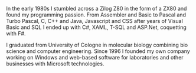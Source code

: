 In the early 1980s I stumbled across a Zilog Z80 in the form of a ZX80 and found my programming passion. From Assembler and Basic to Pascal and Turbo Pascal, C, C++ and Java, Javascript and CSS after years of Visual Basic and SQL I ended up with C#, XAML, T-SQL and ASP.Net, coquetting with F#.

I graduated from University of Cologne in molecular biology combining bio science and computer engineering. Since 1996 I founded my own company working on Windows and web-based software for laboratories and other businesses with Microsoft technologies.

<!--
**logiclink/logiclink** is a ✨ _special_ ✨ repository because its `README.md` (this file) appears on your GitHub profile.

Here are some ideas to get you started:

- 🔭 I’m currently working on ...
- 🌱 I’m currently learning ...
- 👯 I’m looking to collaborate on ...
- 🤔 I’m looking for help with ...
- 💬 Ask me about ...
- 📫 How to reach me: ...
- 😄 Pronouns: ...
- ⚡ Fun fact: ...
-->
